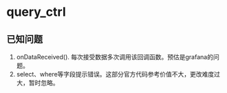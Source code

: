 # query_ctrl

## 已知问题

1. onDataReceived(). 每次接受数据多次调用该回调函数。预估是grafana的问题。
2. select、where等字段提示错误。这部分官方代码参考价值不大，更改难度过大，暂时忽略。